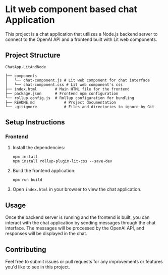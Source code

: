 # Lit web component based chat Application

This project is a chat application that utilizes a Node.js backend server to connect to the OpenAI API and a frontend built with Lit web components.

## Project Structure

```
ChatApp-LitAndNode

├── components
│   └── chat-component.js # Lit web component for chat interface
│   └── chat-component.css # Lit web component's css
├── index.html        # Main HTML file for the frontend
├── package.json      # Frontend npm configuration
└── rollup.config.js  # Rollup configuration for bundling
├── README.md             # Project documentation
└── .gitignore            # Files and directories to ignore by Git
```

## Setup Instructions

### Frontend

1. Install the dependencies:
   ```
   npm install
   npm install rollup-plugin-lit-css --save-dev
   ```

2. Build the frontend application:
   ```
   npm run build
   ```

3. Open `index.html` in your browser to view the chat application.

## Usage

Once the backend server is running and the frontend is built, you can interact with the chat application by sending messages through the chat interface. The messages will be processed by the OpenAI API, and responses will be displayed in the chat.

## Contributing

Feel free to submit issues or pull requests for any improvements or features you'd like to see in this project.